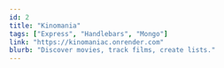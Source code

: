 ```yaml
---
id: 2
title: "Kinomania"
tags: ["Express", "Handlebars", "Mongo"]
link: "https://kinomaniac.onrender.com"
blurb: "Discover movies, track films, create lists."
---
```

